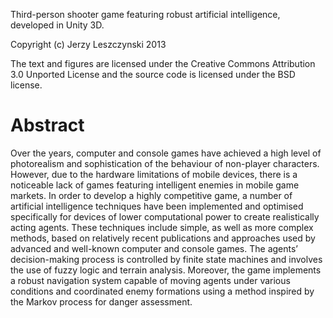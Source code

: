Third-person shooter game featuring robust artificial intelligence, developed in Unity 3D.

Copyright (c) Jerzy Leszczynski 2013

The text and figures are licensed under the Creative Commons Attribution 3.0 Unported License and the source code is licensed under the BSD license.

Abstract
============
Over the years, computer and console games have achieved a high level of photorealism and
sophistication of the behaviour of non-player characters. However, due to the hardware limitations
of mobile devices, there is a noticeable lack of games featuring intelligent enemies in mobile game
markets.
In order to develop a highly competitive game, a number of artificial intelligence techniques
have been implemented and optimised specifically for devices of lower computational power to
create realistically acting agents. These techniques include simple, as well as more complex methods, based on relatively recent publications and approaches used by advanced and well-known
computer and console games. The agents’ decision-making process is controlled by finite state
machines and involves the use of fuzzy logic and terrain analysis. Moreover, the game implements
a robust navigation system capable of moving agents under various conditions and coordinated enemy formations using a method inspired by the Markov process for danger assessment.
